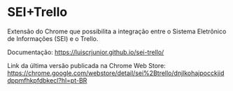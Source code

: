 # SEI+Trello

Extensão do Chrome que possibilita a integração entre o Sistema Eletrônico de Informações (SEI) e o Trello.

Documentação: https://luiscrjunior.github.io/sei-trello/

Link da última versão publicada na Chrome Web Store: https://chrome.google.com/webstore/detail/sei%2Btrello/dnjlkohajpocckjiddppmfhkpfdbkecl?hl=pt-BR


